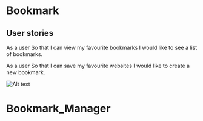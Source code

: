 # Bookmark


User stories
-------------
As a user
So that I can view my favourite bookmarks
I would like to see a list of bookmarks.

As a user
So that I can save my favourite websites
I would like to create a new bookmark. 



![Alt text](./Bookmarks_app_model.png)
# Bookmark_Manager
